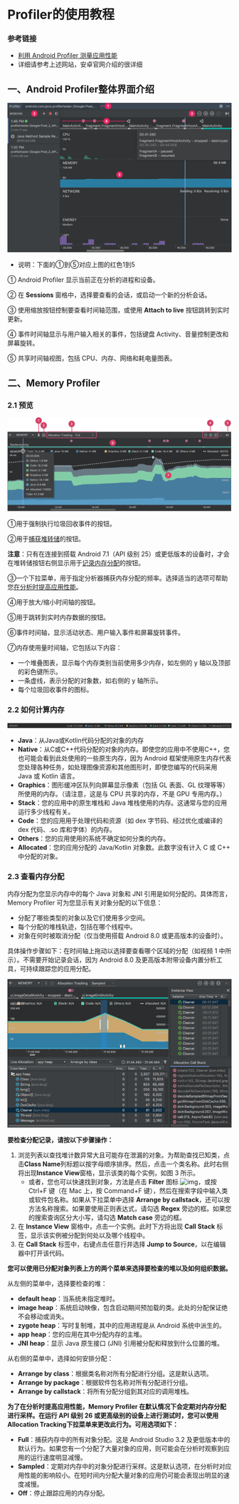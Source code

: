 # Profiler的使用教程

### 参考链接

* [利用 Android Profiler 测量应用性能](https://developer.android.com/studio/profile/android-profiler?hl=zh_cn)
* 详细请参考上述网站，安卓官网介绍的很详细

## 一、Android Profiler整体界面介绍

![**Profiler整体界面**](https://github.com/nullWolf007/images/raw/master/android/%E8%BF%9B%E9%98%B6/%E8%87%AA%E5%B8%A6%E5%B7%A5%E5%85%B7/Profiler%E6%95%B4%E4%BD%93%E7%95%8C%E9%9D%A2.png)

* 说明：下面的①到⑤对应上图的红色1到5

① Android Profiler 显示当前正在分析的进程和设备。

② 在 **Sessions** 窗格中，选择要查看的会话，或启动一个新的分析会话。     

③ 使用缩放按钮控制要查看时间轴范围，或使用 **Attach to live** 按钮跳转到实时更新。

④ 事件时间轴显示与用户输入相关的事件，包括键盘 Activity、音量控制更改和屏幕旋转。

⑤ 共享时间轴视图，包括 CPU、内存、网络和耗电量图表。

## 二、Memory Profiler

### 2.1 预览

![**MemoryProfiler概览**](https://github.com/nullWolf007/images/raw/master/android/%E8%BF%9B%E9%98%B6/%E8%87%AA%E5%B8%A6%E5%B7%A5%E5%85%B7/MemoryProfiler%E6%A6%82%E8%A7%88.png)

①用于强制执行垃圾回收事件的按钮。

②用于[捕获堆转储](https://developer.android.com/studio/profile/memory-profiler?hl=zh_cn#capture-heap-dump)的按钮。

**注意**：只有在连接到搭载 Android 7.1（API 级别 25）或更低版本的设备时，才会在堆转储按钮右侧显示用于[记录内存分配](https://developer.android.com/studio/profile/memory-profiler?hl=zh_cn#record-allocations)的按钮。

③一个下拉菜单，用于指定分析器捕获内存分配的频率。选择适当的选项可帮助您[在分析时提高应用性能](https://developer.android.com/studio/profile/memory-profiler?hl=zh_cn#performance)。    

④用于放大/缩小时间轴的按钮。

⑤用于跳转到实时内存数据的按钮。

⑥事件时间轴，显示活动状态、用户输入事件和屏幕旋转事件。

⑦内存使用量时间轴，它包括以下内容：

- 一个堆叠图表，显示每个内存类别当前使用多少内存，如左侧的 y 轴以及顶部的彩色键所示。
- 一条虚线，表示分配的对象数，如右侧的 y 轴所示。
- 每个垃圾回收事件的图标。

 ### 2.2 如何计算内存

![计算内存](https://github.com/nullWolf007/images/raw/master/android/%E8%BF%9B%E9%98%B6/%E8%87%AA%E5%B8%A6%E5%B7%A5%E5%85%B7/%E5%86%85%E5%AD%98%E8%AE%A1%E7%AE%97.png)

* **Java**：从Java或Kotlin代码分配的对象的内存
* **Native**：从C或C++代码分配的对象的内存。即使您的应用中不使用C++，您也可能会看到此处使用的一些原生内存，因为 Android 框架使用原生内存代表您处理各种任务，如处理图像资源和其他图形时，即使您编写的代码采用 Java 或 Kotlin 语言。
* **Graphics**：图形缓冲区队列向屏幕显示像素（包括 GL 表面、GL 纹理等等）所使用的内存。（请注意，这是与 CPU 共享的内存，不是 GPU 专用内存。）
* **Stack**：您的应用中的原生堆栈和 Java 堆栈使用的内存。这通常与您的应用运行多少线程有关。
* **Code**：您的应用用于处理代码和资源（如 dex 字节码、经过优化或编译的 dex 代码、.so 库和字体）的内存。
* **Others**：您的应用使用的系统不确定如何分类的内存。
* **Allocated**：您的应用分配的 Java/Kotlin 对象数。此数字没有计入 C 或 C++ 中分配的对象。

### 2.3 查看内存分配

内存分配为您显示内存中的每个 Java 对象和 JNI 引用是如何分配的。具体而言，Memory Profiler 可为您显示有关对象分配的以下信息：

- 分配了哪些类型的对象以及它们使用多少空间。
- 每个分配的堆栈轨迹，包括在哪个线程中。
- 对象在何时被取消分配（仅当使用搭载 Android 8.0 或更高版本的设备时）。

具体操作步骤如下：在时间轴上拖动以选择要查看哪个区域的分配（如视频 1 中所示）。不需要开始记录会话，因为 Android 8.0 及更高版本附带设备内置分析工具，可持续跟踪您的应用分配。

![**内存分配**](https://github.com/nullWolf007/images/raw/master/android/%E8%BF%9B%E9%98%B6/%E8%87%AA%E5%B8%A6%E5%B7%A5%E5%85%B7/%E5%86%85%E5%AD%98%E5%88%86%E9%85%8D.png)

**要检查分配记录，请按以下步骤操作：**

1. 浏览列表以查找堆计数异常大且可能存在泄漏的对象。为帮助查找已知类，点击**Class Name**列标题以按字母顺序排序。然后，点击一个类名称。此时右侧将出现**Instance View**窗格，显示该类的每个实例，如图 3 所示。    
   - 或者，您也可以快速找到对象，方法是点击 **Filter** 图标 ![img](https://developer.android.com/studio/images/buttons/profiler_filter.png?hl=zh_cn)，或按 Ctrl+F 键（在 Mac 上，按 Command+F 键），然后在搜索字段中输入类或软件包名称。如果从下拉菜单中选择 **Arrange by callstack**，还可以按方法名称搜索。如果要使用正则表达式，请勾选 **Regex** 旁边的框。如果您的搜索查询区分大小写，请勾选 **Match case** 旁边的框。
2. 在 **Instance View** 窗格中，点击一个实例。此时下方将出现 **Call Stack** 标签，显示该实例被分配到何处以及哪个线程中。
3. 在 **Call Stack** 标签中，右键点击任意行并选择 **Jump to Source**，以在编辑器中打开该代码。

**您可以使用已分配对象列表上方的两个菜单来选择要检查的堆以及如何组织数据。**

从左侧的菜单中，选择要检查的堆：

- **default heap**：当系统未指定堆时。
- **image heap**：系统启动映像，包含启动期间预加载的类。此处的分配保证绝不会移动或消失。
- **zygote heap**：写时复制堆，其中的应用进程是从 Android 系统中派生的。
- **app heap**：您的应用在其中分配内存的主堆。
- **JNI heap**：显示 Java 原生接口 (JNI) 引用被分配和释放到什么位置的堆。     

从右侧的菜单中，选择如何安排分配：

- **Arrange by class**：根据类名称对所有分配进行分组。这是默认选项。
- **Arrange by package**：根据软件包名称对所有分配进行分组。
- **Arrange by callstack**：将所有分配分组到其对应的调用堆栈。

**为了在分析时提高应用性能，Memory Profiler 在默认情况下会定期对内存分配进行采样。在运行 API 级别 26 或更高级别的设备上进行测试时，您可以使用 Allocation Tracking下拉菜单来更改此行为。可用选项如下：**

- **Full**：捕获内存中的所有对象分配。这是 Android Studio 3.2 及更低版本中的默认行为。如果您有一个分配了大量对象的应用，则可能会在分析时观察到应用的运行速度明显减慢。
- **Sampled**：定期对内存中的对象分配进行采样。这是默认选项，在分析时对应用性能的影响较小。在短时间内分配大量对象的应用仍可能会表现出明显的速度减慢。
- **Off**：停止跟踪应用的内存分配。

